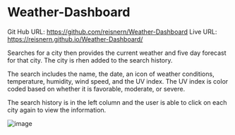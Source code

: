# Weather-Dashboard

Git Hub URL: https://github.com/reisnern/Weather-Dashboard Live URL: https://reisnern.github.io/Weather-Dashboard/

Searches for a city then provides the current weather and five day forecast for that city. The city is rhen added to the search history. 

The search includes the name, the date, an icon of weather conditions, temperature, humidity, wind speed, and the UV index. The UV index is color coded based on whether it is favorable, moderate, or severe.

The search history is in the left column and the user is able to click on each city again to view the information.


![image](https://user-images.githubusercontent.com/77903140/116025167-18746900-a60d-11eb-8ec7-e4e332015d9a.png)
